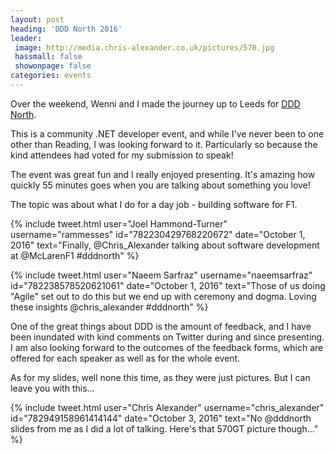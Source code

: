 ```yaml
---
layout: post
heading: 'DDD North 2016'
leader:
 image: http://media.chris-alexander.co.uk/pictures/570.jpg
 hassmall: false
 showonpage: false
categories: events
---
```


Over the weekend, Wenni and I made the journey up to Leeds for [DDD North](http://dddnorth.co.uk).

This is a community .NET developer event, and while I've never been to one other than Reading, I was looking forward to it. Particularly so because the kind attendees had voted for my submission to speak!

The event was great fun and I really enjoyed presenting. It's amazing how quickly 55 minutes goes when you are talking about something you love!

The topic was about what I do for a day job - building software for F1.

{% include tweet.html user="Joel Hammond-Turner" username="rammesses" id="782230429768220672" date="October 1, 2016" text="Finally, @Chris_Alexander talking about software development at @McLarenF1 #dddnorth" %}

{% include tweet.html user="Naeem Sarfraz" username="naeemsarfraz" id="782238578520621061" date="October 1, 2016" text="Those of us doing "Agile" set out to do this but we end up with ceremony and dogma. Loving these insights @chris_alexander #dddnorth" %}

One of the great things about DDD is the amount of feedback, and I have been inundated with kind comments on Twitter during and since presenting. I am also looking forward to the outcomes of the feedback forms, which are offered for each speaker as well as for the whole event.

As for my slides, well none this time, as they were just pictures. But I can leave you with this...

{% include tweet.html user="Chris Alexander" username="chris_alexander" id="782949158961414144" date="October 3, 2016" text="No @dddnorth slides from me as I did a lot of talking. Here's that 570GT picture though..." %}